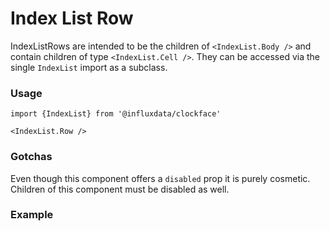 # Index List Row

IndexListRows are intended to be the children of `<IndexList.Body />` and contain children of type `<IndexList.Cell />`. They can be accessed via the single `IndexList` import as a subclass.

### Usage
```tsx
import {IndexList} from '@influxdata/clockface'
```
```tsx
<IndexList.Row />
```

### Gotchas

Even though this component offers a `disabled` prop it is purely cosmetic. Children of this component must be disabled as well.

### Example
<!-- STORY -->


<!-- STORY HIDE START -->

<!-- STORY HIDE END -->

<!-- PROPS -->
